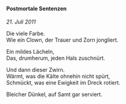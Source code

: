 #### Postmortale Sentenzen

_21. Juli 2011_

Die viele Farbe.<br>
Wie ein Clown, der Trauer und Zorn jongliert.

Ein mildes Lächeln,<br>
Das, drumherum, jeden Hals zuschnürt.

Und dann dieser Zwirn.<br>
Wärmt, was die Kälte ohnehin nicht spürt,<br>
Schmückt, was eine Ewigkeit im Dreck rotiert.

Bleicher Dünkel, auf Samt gar serviert.
